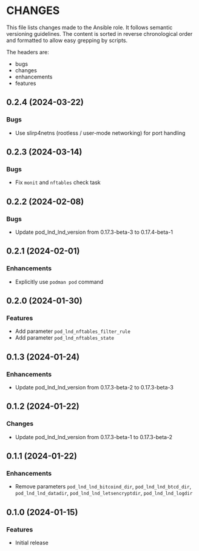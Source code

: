 # CHANGES

This file lists changes made to the Ansible role. It follows semantic versioning
guidelines. The content is sorted in reverse chronological order and formatted
to allow easy grepping by scripts.

The headers are:
- bugs
- changes
- enhancements
- features

## 0.2.4 (2024-03-22)

### Bugs

- Use slirp4netns (rootless / user-mode networking) for port handling

## 0.2.3 (2024-03-14)

### Bugs

- Fix `monit` and `nftables` check task

## 0.2.2 (2024-02-08)

### Bugs

- Update pod_lnd_lnd_version from 0.17.3-beta-3 to 0.17.4-beta-1

## 0.2.1 (2024-02-01)

### Enhancements

- Explicitly use `podman pod` command

## 0.2.0 (2024-01-30)

### Features

- Add parameter `pod_lnd_nftables_filter_rule`
- Add parameter `pod_lnd_nftables_state`

## 0.1.3 (2024-01-24)

### Enhancements

- Update pod_lnd_lnd_version from 0.17.3-beta-2 to 0.17.3-beta-3

## 0.1.2 (2024-01-22)

### Changes

- Update pod_lnd_lnd_version from 0.17.3-beta-1 to 0.17.3-beta-2

## 0.1.1 (2024-01-22)

### Enhancements

- Remove parameters `pod_lnd_lnd_bitcoind_dir`, `pod_lnd_lnd_btcd_dir`, `pod_lnd_lnd_datadir`, `pod_lnd_lnd_letsencryptdir`, `pod_lnd_lnd_logdir`

## 0.1.0 (2024-01-15)

### Features

- Initial release
